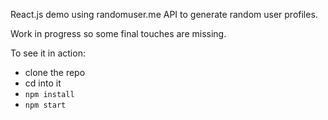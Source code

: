 React.js demo using randomuser.me API to generate random user profiles.

Work in progress so some final touches are missing.

To see it in action:

* clone the repo
* cd into it
* `npm install`
* `npm start`